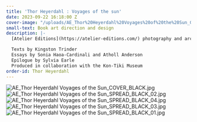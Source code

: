 ```yaml
---
title: 'Thor Heyerdahl : Voyages of the sun'
date: 2023-09-22 16:18:00 Z
cover-image: "/uploads/AE_Thor%20Heyerdahl%20Voyages%20of%20the%20Sun_GIF_BLACK.gif"
small-text: Book art direction and design
description: |-
  [Atelier Editions](https://atelier-editions.com/) photography and archives book about the Norwegian explorer Thor Heyerdahl.

  Texts by Kingston Trinder
  Essays by Sonia Haoa-Cardinali and Atholl Anderson
  Epilogue by Sylvia Earle
  Produced in collaboration with the Kon-Tiki Museum
order-id: Thor Heyerdahl
---
```


![AE_Thor Heyerdahl Voyages of the Sun_COVER_BLACK.jpg](/uploads/AE_Thor%20Heyerdahl%20Voyages%20of%20the%20Sun_COVER_BLACK.jpg)![AE_Thor Heyerdahl Voyages of the Sun_SPREAD_BLACK_02.jpg](/uploads/AE_Thor%20Heyerdahl%20Voyages%20of%20the%20Sun_SPREAD_BLACK_02.jpg)![AE_Thor Heyerdahl Voyages of the Sun_SPREAD_BLACK_04.jpg](/uploads/AE_Thor%20Heyerdahl%20Voyages%20of%20the%20Sun_SPREAD_BLACK_04.jpg)![AE_Thor Heyerdahl Voyages of the Sun_SPREAD_BLACK_03.jpg](/uploads/AE_Thor%20Heyerdahl%20Voyages%20of%20the%20Sun_SPREAD_BLACK_03.jpg)![AE_Thor Heyerdahl Voyages of the Sun_SPREAD_BLACK_01.jpg](/uploads/AE_Thor%20Heyerdahl%20Voyages%20of%20the%20Sun_SPREAD_BLACK_01.jpg)